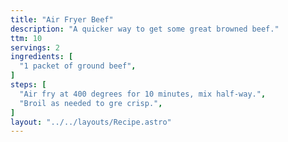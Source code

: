 ```yaml
---
title: "Air Fryer Beef"
description: "A quicker way to get some great browned beef."
ttm: 10
servings: 2
ingredients: [
  "1 packet of ground beef",
]
steps: [
  "Air fry at 400 degrees for 10 minutes, mix half-way.",
  "Broil as needed to gre crisp.",
]
layout: "../../layouts/Recipe.astro"
---
```

